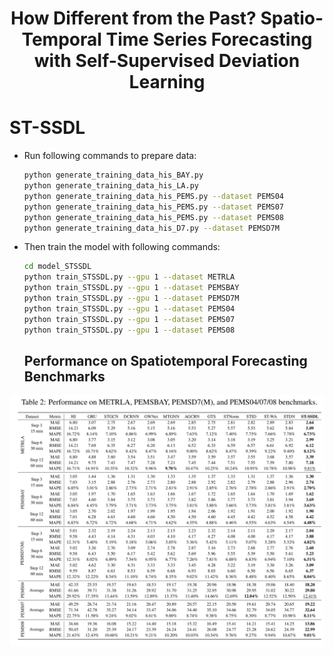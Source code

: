 # <div align="center">How Different from the Past? Spatio-Temporal Time Series Forecasting with Self-Supervised Deviation Learning </div>

# ST-SSDL


* Run following commands to prepare data:

  ```bash
  python generate_training_data_his_BAY.py
  python generate_training_data_his_LA.py
  python generate_training_data_his_PEMS.py --dataset PEMS04
  python generate_training_data_his_PEMS.py --dataset PEMS07
  python generate_training_data_his_PEMS.py --dataset PEMS08
  python generate_training_data_his_D7.py --dataset PEMSD7M
  ```

* Then train the model with following commands:

  ```bash
  cd model_STSSDL
  python train_STSSDL.py --gpu 1 --dataset METRLA
  python train_STSSDL.py --gpu 1 --dataset PEMSBAY
  python train_STSSDL.py --gpu 1 --dataset PEMSD7M
  python train_STSSDL.py --gpu 1 --dataset PEMS04
  python train_STSSDL.py --gpu 1 --dataset PEMS07
  python train_STSSDL.py --gpu 1 --dataset PEMS08
  
  ```

  ##  Performance on Spatiotemporal Forecasting Benchmarks

![Main results.](./result.png)